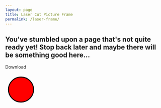 ```yaml
---
layout: page
title: Laser Cut Picture Frame
permalink: /laser-frame/
---
```


<h2>You've stumbled upon a page that's not quite ready yet! Stop back later and maybe there will be something good here...</h2>

<a id="download">Download</a>

<svg id="laser-frame" height="1000mm" width="1000mm">
    <circle cx="50" cy="50" r="40" stroke="black" stroke-width="3" fill="red" />
</svg>

<script src="https://cdnjs.cloudflare.com/ajax/libs/svg.js/3.1.2/svg.min.js"></script>
<script src="/lib/laser-frame/main.js"></script>

